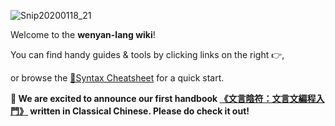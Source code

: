 ![Snip20200118_21](https://user-images.githubusercontent.com/7929704/72659293-8c947b80-398b-11ea-8c7c-0e21972e5106.png)

Welcome to the **wenyan-lang wiki**!

You can find handy guides & tools by clicking links on the right 👉,

or browse the [📃Syntax Cheatsheet](https://github.com/wenyan-lang/wenyan/wiki/Syntax-Cheatsheet) for a quick start.

**🎉 We are excited to announce our first handbook [《文言陰符：文言文編程入門》](https://github.com/wenyan-lang/book) written in Classical Chinese. Please do check it out!**
